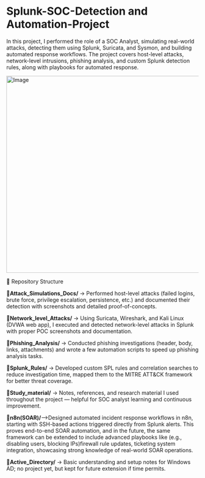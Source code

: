 # Splunk-SOC-Detection and Automation-Project

In this project, I performed the role of a SOC Analyst, simulating real-world attacks, detecting them using Splunk, Suricata, and Sysmon, and building automated response workflows.
The project covers host-level attacks, network-level intrusions, phishing analysis, and custom Splunk detection rules, along with playbooks for automated response.

<img width="1118" height="515" alt="Image" src="https://github.com/user-attachments/assets/94ee82f4-e774-47a0-821f-a7091dede076" />

📂 Repository Structure

**📘Attack_Simulations_Docs/** → Performed host-level attacks (failed logins, brute force, privilege escalation, persistence, etc.) and documented their detection with screenshots and detailed proof-of-concepts.

**📘Network_level_Attacks/** → Using Suricata, Wireshark, and Kali Linux (DVWA web app), I executed and detected network-level attacks in Splunk with proper POC screenshots and documentation.

**📘Phishing_Analysis/** → Conducted phishing investigations (header, body, links, attachments) and wrote a few automation scripts to speed up phishing analysis tasks.

**📘Splunk_Rules/** → Developed custom SPL rules and correlation searches to reduce investigation time, mapped them to the MITRE ATT&CK framework for better threat coverage.

**📘Study_material/** → Notes, references, and research material I used throughout the project — helpful for SOC analyst learning and continuous improvement.

**📘n8n(SOAR)/**-->Designed automated incident response workflows in n8n, starting with SSH-based actions  triggered directly from Splunk alerts. This proves end-to-end SOAR automation, and in the future, the same framework can be extended to include advanced playbooks like (e.g., disabling users, blocking IPs)firewall rule updates, ticketing system integration, showcasing strong knowledge of real-world SOAR operations.

**📘Active_Directory/** → Basic understanding and setup notes for Windows AD; no project yet, but kept for future extension if time permits.
